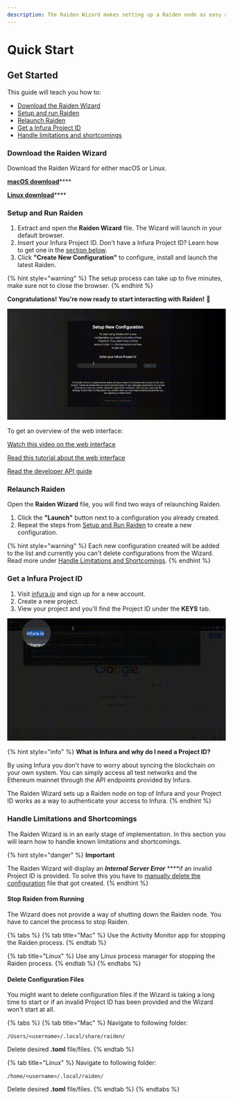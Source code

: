 ```yaml
---
description: The Raiden Wizard makes setting up a Raiden node as easy as 1-2-3.
---
```


# Quick Start

## Get Started

This guide will teach you how to:

* [Download the Raiden Wizard](./#download-the-raiden-wizard)
* [Setup and run Raiden](./#setup-and-run-raiden)
* [Relaunch Raiden](./#relaunch-raiden)
* [Get a Infura Project ID](./#get-a-infura-project-id)
* [Handle limitations and shortcomings](./#handle-limitations-and-shortcomings)

### Download the Raiden Wizard

Download the Raiden Wizard for either macOS or Linux.

[**macOS download**](https://github.com/raiden-network/raiden-installer/releases/download/v0.100.5-dev0/raiden_wizard.macOS.zip)\*\*\*\*

[**Linux download**](https://github.com/raiden-network/raiden-installer/releases/download/v0.100.5-dev0/raiden_wizard.linux-gnu.zip)\*\*\*\*

### **Setup and Run Raiden**

1. Extract and open the **Raiden Wizard** file. The Wizard will launch in your default browser.
2. Insert your Infura Project ID. Don't have a Infura Project ID? Learn how to get one in the [section below](./#get-a-infura-project-id).
3. Click **"Create New Configuration"** to configure, install and launch the latest Raiden.

{% hint style="warning" %}
The setup process can take up to five minutes, make sure not to close the browser.
{% endhint %}

**Congratulations! You're now ready to start interacting with Raiden!** 🎉

![The Raiden Wizard setup process](.gitbook/assets/raiden_wizard_installation_process.gif)

To get an overview of the web interface:

[Watch this video on the web interface](https://www.youtube.com/watch?v=ASWeFdHDK-E)

[Read this tutorial about the web interface](https://raiden-network.readthedocs.io/en/stable/webui_tutorial.html)

[Read the developer API guide](https://raiden-network.readthedocs.io/en/stable/rest_api.html)

### Relaunch Raiden

Open the **Raiden Wizard** file, you will find two ways of relaunching Raiden.

1. Click the **"Launch"** button next to a configuration you already created.
2. Repeat the steps from [Setup and Run Raiden](./#setup-and-run-raiden) to create a new configuration.

{% hint style="warning" %}
Each new configuration created will be added to the list and currently you can't delete configurations from the Wizard. Read more under [Handle Limitations and Shortcomings](./#handle-limitations-and-shortcomings).
{% endhint %}

### Get a Infura Project ID

1. Visit [infura.io](https://infura.io/) and sign up for a new account.
2. Create a new project.
3. View your project and you'll find the Project ID under the **KEYS** tab.

![Steps to get a Infura Project ID](.gitbook/assets/infura_project_id_setup.gif)

{% hint style="info" %}
**What is Infura and why do I need a Project ID?**

By using Infura you don't have to worry about syncing the blockchain on your own system. You can simply access all test networks and the Ethereum mainnet through the API endpoints provided by Infura.

The Raiden Wizard sets up a Raiden node on top of Infura and your Project ID works as a way to authenticate your access to Infura.
{% endhint %}

### Handle Limitations and Shortcomings

The Raiden Wizard is in an early stage of implementation. In this section you will learn how to handle known limitations and shortcomings.

{% hint style="danger" %}
**Important**

The Raiden Wizard will display an _**Internal Server Error**_ ****if an invalid Project ID is provided. To solve this you have to [manually delete the configuration](./#delete-configuration-files) file that got created.
{% endhint %}

#### Stop Raiden from Running

The Wizard does not provide a way of shutting down the Raiden node. You have to cancel the process to stop Raiden.

{% tabs %}
{% tab title="Mac" %}
Use the Activity Monitor app for stopping the Raiden process.
{% endtab %}

{% tab title="Linux" %}
Use any Linux process manager for stopping the Raiden process.
{% endtab %}
{% endtabs %}

#### Delete Configuration Files

You might want to delete configuration files if the Wizard is taking a long time to start or if an invalid Project ID has been provided and the Wizard won't start at all.

{% tabs %}
{% tab title="Mac" %}
Navigate to following folder:

```text
/Users/<username>/.local/share/raiden/
```

Delete desired **.toml** file/files.
{% endtab %}

{% tab title="Linux" %}
Navigate to following folder:

```text
/home/<username>/.local/raiden/
```

Delete desired **.toml** file/files.
{% endtab %}
{% endtabs %}

